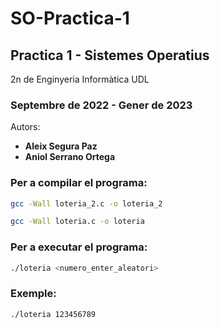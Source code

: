 # SO-Practica-1
## Practica 1 - Sistemes Operatius
2n de Enginyeria Informàtica UDL

### Septembre de 2022 - Gener de 2023
Autors:
* **Aleix Segura Paz**
* **Aniol Serrano Ortega**

### Per a compilar el programa:
  ```sh
  gcc -Wall loteria_2.c -o loteria_2
  ```
  
  ```sh
  gcc -Wall loteria.c -o loteria
  ```
 
### Per a executar el programa:
  ```sh
  ./loteria <numero_enter_aleatori>
  ```
 
### Exemple:
  ```sh
  ./loteria 123456789
  ```
